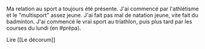 Ma relation au sport a toujours été présente. J'ai commencé par l'athlétisme et le "multisport" assez jeune. J'ai fait pas mal de natation jeune, vite fait du badminton. J'ai commencé le vrai sport au triathlon, puis plus tard par les courses du lundi (en #prépa).

Lire [[Le décorum]]